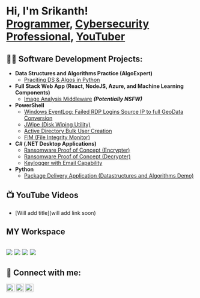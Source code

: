 <h1>Hi, I'm Srikanth! <br/><a href="https://github.com/SrikanthVMGit">Programmer</a>, <a href="https://www.linkedin.com/in/joshmadakor/">Cybersecurity Professional</a>, <a href="https://www.youtube.com/c/joshmadakor">YouTuber</a></h1>

<h2>👨‍💻 Software Development Projects:</h2>

- <b>Data Structures and Algorithms Practice (AlgoExpert)</b>
  - [Praciting DS & Algos in Python](https://github.com/joshmadakor1/Algorithms-Practice)
- <b>Full Stack Web App (React, NodeJS, Azure, and Machine Learning Components)</b>
  - [Image Analysis Middleware](https://github.com/joshmadakor1/4chan-Image-Analysis-Middleware-C964) <b><i>(Potentially NSFW)</b></i>
- <b>PowerShell</b>
  - [Windows EventLog: Failed RDP Logins Source IP to full GeoData Conversion](https://github.com/joshmadakor1/Sentinel-Lab)
  - [JWipe (Disk Wiping Utility)](https://github.com/joshmadakor1/Jwipe.PowerShell)
  - [Active Directory Bulk User Creation](https://github.com/joshmadakor1/AD_PS)
  - [FIM (File Integrity Monitor)](https://github.com/joshmadakor1/PowerShell-Integrity-FIM)
- <b>C# (.NET Desktop Applications)</b>
  - [Ransomware Proof of Concept (Encrypter)](https://github.com/joshmadakor1/EncrypterPOC)
  - [Ransomware Proof of Concept (Decrypter)](https://github.com/joshmadakor1/DecrypterPOC)
  - [Keylogger with Email Capability](https://github.com/joshmadakor1/Key-Logger-With-Email)
- <b>Python</b>
  - [Package Delivery Application (Datastructures and Algorithms Demo)](https://github.com/joshmadakor1/Package-Delivery-Pathfinding-Algorithm)

<h2>📺 YouTube Videos</h2>

- [Will add title](will add link soon)
<p align='center'>
<h2> MY Workspace<h2>
 <img src="https://img.shields.io/badge/acer%20laptop-83B81A?style=for-the-badge&logo=acer&logoColor=white" />
 <img src=https://img.shields.io/badge/AMD_Ryzen_5_5600h-red/>
 <img src=https://img.shields.io/badge/RTX_3050-green/>
 <img src="https://img.shields.io/badge/RAM-16GB-%230071C5.svg?&style=for-the-badge&logoColor=white" />
</p>

<h2> 🤳 Connect with me:</h2>

[<img align="left" alt="Srikanth | YouTube" width="22px" src="https://cdn.jsdelivr.net/npm/simple-icons@v3/icons/youtube.svg" />][youtube]
[<img align="left" alt="Srikanth | LinkedIn" width="22px" src="https://cdn.jsdelivr.net/npm/simple-icons@v3/icons/linkedin.svg" />][linkedin]
[<img align="left" alt="Srikanth | Instagram" width="22px" src="https://cdn.jsdelivr.net/npm/simple-icons@v3/icons/instagram.svg" />][instagram]

[youtube]: https://www.youtube.com/channel/UCArVm_7DzxMQlPjqNANmirQ
[instagram]: https://www.instagram.com/_blood_reaper/
[linkedin]: https://www.linkedin.com/in/srikanth-v-m-567406279/

<!--
**joshmadakor1/joshmadakor1** is a ✨ _special_ ✨ repository because its `README.md` (this file) appears on your GitHub profile.

Here are some ideas to get you started:

- 🔭 I’m currently working on ...
- 🌱 I’m currently learning ...
- 👯 I’m looking to collaborate on ...
- 🤔 I’m looking for help with ...
- 💬 Ask me about ...
- 📫 How to reach me: ...
- 😄 Pronouns: ...
- ⚡ Fun fact: ...
-->
